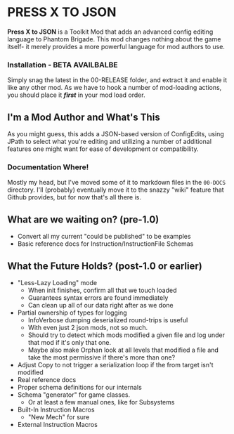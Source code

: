 ﻿# PRESS X TO JSON
**Press X to JSON** is a Toolkit Mod that adds an advanced
 config editing language to Phantom Brigade. This mod changes
 nothing about the game itself- it merely provides a more
 powerful language for mod authors to use.

### Installation - BETA AVAILBALBE
Simply snag the latest in the 00-RELEASE folder, and extract it and
 enable it like any other mod.
 As we have to hook a number of mod-loading actions, you should
 place it ***first*** in your mod load order.


## I'm a Mod Author and What's This
As you might guess, this adds a JSON-based version of
 ConfigEdits, using JPath to select what you're editing and
 utilizing a number of additional features one might want for
 ease of development or compatibility.

### Documentation Where!
Mostly my head, but I've moved some of it to markdown files in the
 `00-DOCS` directory. I'll (probably) eventually move it to the
 snazzy "wiki" feature that Github provides, but for now that's all
 there is.

## What are we waiting on? (pre-1.0)
* Convert all my current "could be published" to be examples
* Basic reference docs for Instruction/InstructionFile Schemas

## What the Future Holds? (post-1.0 or earlier)
* "Less-Lazy Loading" mode
  * When init finishes, confirm all that we touch loaded
  * Guarantees syntax errors are found immediately
  * Can clean up all of our data right after as we done
* Partial ownership of types for logging
  * InfoVerbose dumping deserialized round-trips is useful
  * With even just 2 json mods, not so much.
  * Should try to detect which mods modified a given file
    and log under that mod if it's only that one.
  * Maybe also make Orphan look at all levels that modified
    a file and take the most permissive if there's more than
    one?
* Adjust Copy to not trigger a serialization loop if the from
    target isn't modified
* Real reference docs
* Proper schema definitions for our internals
* Schema "generator" for game classes.
  * Or at least a few manual ones, like for Subsystems
* Built-In Instruction Macros
  * "New Mech" for sure
* External Instruction Macros
